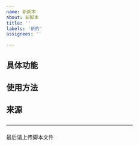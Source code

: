 ```yaml
---
name: 新脚本
about: 新脚本
title: ''
labels: '新的'
assignees: ''

---
```


## 具体功能


## 使用方法


## 来源


————————————————————————

最后请上传脚本文件
